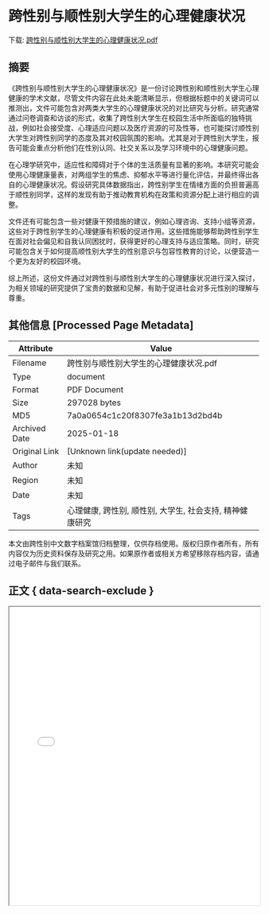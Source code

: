 # 跨性别与顺性别大学生的心理健康状况

<!-- tcd_download_link -->
下载: [跨性别与顺性别大学生的心理健康状况.pdf](跨性别与顺性别大学生的心理健康状况.pdf)
<!-- tcd_download_link_end -->

## 摘要

<!-- tcd_abstract -->
《跨性别与顺性别大学生的心理健康状况》是一份讨论跨性别和顺性别大学生心理健康的学术文献，尽管文件内容在此处未能清晰显示，但根据标题中的关键词可以推测出，文件可能包含对两类大学生的心理健康状况的对比研究与分析。研究通常通过问卷调查和访谈的形式，收集了跨性别大学生在校园生活中所面临的独特挑战，例如社会接受度、心理适应问题以及医疗资源的可及性等，也可能探讨顺性别大学生对跨性别同学的态度及其对校园氛围的影响。尤其是对于跨性别大学生，报告可能会重点分析他们在性别认同、社交关系以及学习环境中的心理健康问题。

在心理学研究中，适应性和障碍对于个体的生活质量有显著的影响。本研究可能会使用心理健康量表，对两组学生的焦虑、抑郁水平等进行量化评估，并最终得出各自的心理健康状况。假设研究具体数据指出，跨性别学生在情绪方面的负担普遍高于顺性别同学，这样的发现有助于推动教育机构在政策和资源分配上进行相应的调整。

文件还有可能包含一些对健康干预措施的建议，例如心理咨询、支持小组等资源，这些对于跨性别学生的心理健康有积极的促进作用。这些措施能够帮助跨性别学生在面对社会偏见和自我认同困扰时，获得更好的心理支持与适应策略。同时，研究可能包含关于如何提高顺性别大学生的性别意识与包容性教育的讨论，以便营造一个更为友好的校园环境。

综上所述，这份文件通过对跨性别与顺性别大学生的心理健康状况进行深入探讨，为相关领域的研究提供了宝贵的数据和见解，有助于促进社会对多元性别的理解与尊重。

<!-- tcd_abstract_end -->

## 其他信息 [Processed Page Metadata]

| Attribute       | Value                                  |
|-----------------|----------------------------------------|
| Filename        | 跨性别与顺性别大学生的心理健康状况.pdf                             |
| Type            | document                                 |
| Format          | PDF Document                               |
| Size            | 297028 bytes                           |
| MD5             | 7a0a0654c1c20f8307fe3a1b13d2bd4b                                  |
| Archived Date   | 2025-01-18                             |
| Original Link   | [Unknown link(update needed)]                         |
| Author          | 未知                               |
| Region          | 未知                               |
| Date            | 未知                                 |
| Tags            | 心理健康, 跨性别, 顺性别, 大学生, 社会支持, 精神健康研究                                 |

本文由跨性别中文数字档案馆归档整理，仅供存档使用。版权归原作者所有，所有内容仅为历史资料保存及研究之用。如果原作者或相关方希望移除存档内容，请通过电子邮件与我们联系。

## 正文 { data-search-exclude }

<!-- tcd_main_text -->
<iframe src="../跨性别与顺性别大学生的心理健康状况.pdf" width="100%" height="600px">
    <p>无法显示PDF，请下载查看。</p>
</iframe>
<!-- tcd_main_text_end -->

